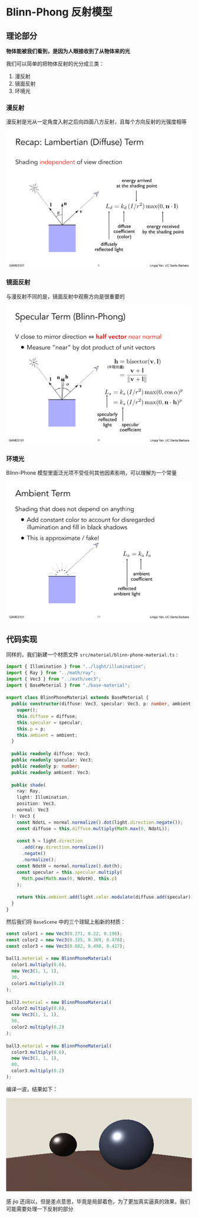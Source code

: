 # Blinn-Phong 反射模型

## 理论部分

**物体能被我们看到，是因为人眼接收到了从物体来的光**

我们可以简单的把物体反射的光分成三类：

1. 漫反射
2. 镜面反射
3. 环境光

### 漫反射

漫反射是光从一定角度入射之后向四面八方反射，且每个方向反射的光强度相等

![漫反射](./images/07/漫反射.png)

### 镜面反射

与漫反射不同的是，镜面反射中观察方向是很重要的

![镜面反射](./images/07/镜面反射.png)

### 环境光

Blinn-Phone 模型里面泛光项不受任何其他因素影响，可以理解为一个常量

![环境光](./images/07/环境光.png)

## 代码实现

同样的，我们新建一个材质文件 `src/material/blinn-phone-material.ts` :

```typescript
import { Illumination } from "../light/illumination";
import { Ray } from "../math/ray";
import { Vec3 } from "../math/vec3";
import { BaseMeterial } from "./base-material";

export class BlinnPhoneMaterial extends BaseMeterial {
  public constructor(diffuse: Vec3, specular: Vec3, p: number, ambient: Vec3) {
    super();
    this.diffuse = diffuse;
    this.specular = specular;
    this.p = p;
    this.ambient = ambient;
  }

  public readonly diffuse: Vec3;
  public readonly specular: Vec3;
  public readonly p: number;
  public readonly ambient: Vec3;

  public shade(
    ray: Ray,
    light: Illumination,
    position: Vec3,
    normal: Vec3
  ): Vec3 {
    const NdotL = normal.normalize().dot(light.direction.negate());
    const diffuse = this.diffuse.multiply(Math.max(0, NdotL));

    const h = light.direction
      .add(ray.direction.normalize())
      .negate()
      .normalize();
    const NdotH = normal.normalize().dot(h);
    const specular = this.specular.multiply(
      Math.pow(Math.max(0, NdotH), this.p)
    );

    return this.ambient.add(light.color.modulate(diffuse.add(specular)));
  }
}
```

然后我们将 `BaseScene` 中的三个球赋上船新的材质：

```typescript
const color1 = new Vec3(0.271, 0.22, 0.196);
const color2 = new Vec3(0.325, 0.369, 0.478);
const color3 = new Vec3(0.682, 0.498, 0.427);

ball1.meterial = new BlinnPhoneMaterial(
  color1.multiply(0.6),
  new Vec3(1, 1, 1),
  30,
  color1.multiply(0.2)
);

ball2.meterial = new BlinnPhoneMaterial(
  color2.multiply(0.6),
  new Vec3(1, 1, 1),
  50,
  color2.multiply(0.2)
);

ball3.meterial = new BlinnPhoneMaterial(
  color3.multiply(0.6),
  new Vec3(1, 1, 1),
  80,
  color3.multiply(0.2)
);
```

编译一波，结果如下：

![blinn-phone材质](./images/07/blinn-phone材质.png)

感 jio 还阔以，但是差点意思，毕竟是局部着色，为了更加真实逼真的效果，我们可能需要处理一下反射的部分
